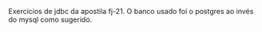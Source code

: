 Exercicios de jdbc da apostila fj-21. O banco usado foi o postgres ao invés do mysql como sugerido.
